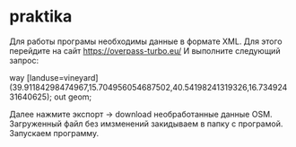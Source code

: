 # praktika
Для работы програмы необходимы данные в формате XML.
Для этого перейдите на сайт https://overpass-turbo.eu/
И выполните следующий запрос:

way
  [landuse=vineyard]
  (39.91184298474967,15.704956054687502,40.54198241319326,16.73492431640625);
out geom;

Далее нажмите экспорт -> download необработанные данные OSM.
Загруженный файл без имзменений закидываем в папку с програмой.
Запускаем программу.

